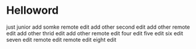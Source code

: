 # Helloword
just junior  add somke 
remote edit add other
second edit add other
remote edit add other
thrid edit add  other
remote edit
four edit
five edit
six edit
seven edit
remote edit
remote edit
eight edit
